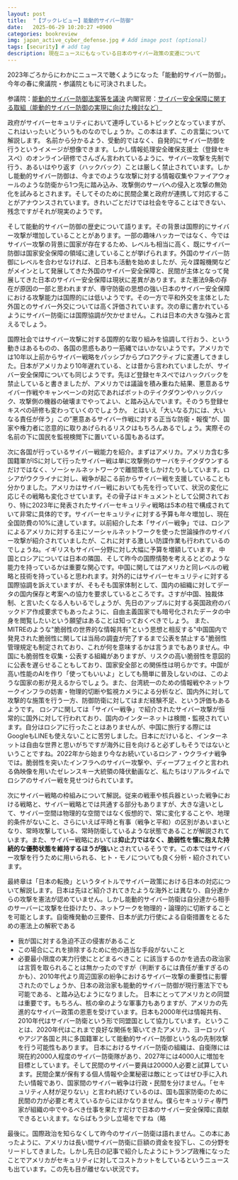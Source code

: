 ```yaml
---
layout: post
title:  "【ブックレビュー】能動的サイバー防御"
date:   2025-06-29 10:20:27 +0900
categories: bookreview
img: japan_active_cyber_defense.jpg # Add image post (optional)
tags: [security] # add tag
description: 現在ニュースにもなっている日本のサイバー政策の変遷について
---
```


2023年ごろからにわかにニュースで聴くようになった「能動的サイバー防御」。今年の春に衆議院・参議院ともに可決されました。

参議院：[能動的サイバー防御法案等を議決](https://www.sangiin.go.jp/japanese/ugoki/r7/250516.html)
内閣官房：[サイバー安全保障に関する取組（能動的サイバー防御の実現に向けた検討など）](https://www.cas.go.jp/jp/seisaku/cyber_anzen_hosyo_torikumi/index.html)

政府がサイバーセキュリティにおいて連呼しているトピックとなっていますが、これはいったいどういうものなのでしょうか。この本はまず、この言葉について解説します。
名前から分かるよう、受動的ではなく、自発的にサイバー防御を行うというイメージが想像できます。しかし情報処理安全確保支援士（登録セキスぺ）のオンライン研修でさんざん言われているように、サイバー攻撃を先制で行う、あるいはやり返す（ハックバック）ことは厳しく禁止されています。しかし能動的サイバー防御は、今までのような攻撃に対する情報収集やファイアウォールのような防衛から1つ先に踏み込み、攻撃側のサーバへの侵入と攻撃の無効化を試みるとされます。そしてそのために民間企業と政府が連携して対応することがアナウンスされています。きれいごとだけでは社会を守ることはできない、残念ですがそれが現実のようです。

そして能動的サイバー防御の歴史について語ります。その背景は国際的にサイバー攻撃が増加していることとがあります。一部の趣味ハッカーではなく、今ではサイバー攻撃の背景に国家が存在するため、レベルも相当に高く、既にサイバー防御は国家安全保障の領域に達していることが挙げられます。外国のサイバー防御にレベルを合わせなければ、と日本も活動を始めましたが、元々諜報機関などがメインとして発展してきた外国のサイバー安全保障と、民間が主体となって発展してきた日本のサイバー安全保障は現状に差異があります。また憲法9条の存在が原因の一部と思われますが、専守防衛の思想の強い日本のサイバー安全保障における攻撃能力は国際的には低いようです。その一方で平和外交を主体とした外国とのサイバー外交については高く評価されています。次の章に書かれているようにサイバー防衛には国際協調が欠かせません。これは日本の大きな強みと言えるでしょう。

国際社会ではサイバー攻撃に対する国際的な取り組みを協調して行おう、という動きはあるものの、各国の思惑もあり一筋縄ではいかないようです。アメリカでは10年以上前からサイバー戦略をパッシブからプロアクティブに変遷してきました。日本がアメリカより10年遅れている、とは昔から言われていましたが、サイバー安全保障についても同じようです。先ほど登録セキスぺではハックバックを禁止していると書きましたが、アメリカでは議論を積み重ねた結果、悪意あるサイバー作戦やキャンペーンの対応であればボットのテイクダウンやハックバック、攻撃側の機器の破壊までやってよい、と踏み込んでいます。そのうち登録セキスぺの研修も変わっていくのでしょうか。
とはいえ「大いなる力には、大いなる責任が伴う」この”悪意あるサイバー作戦に対する正当な防衛・報復”が、国家や権力者に恣意的に取りあげられるリスクはもちろんあるでしょう。実際その名前の下に国民を監視検閲下に置いている国もあるはず。

次に各国が行っているサイバー戦能力を紹介。まずはアメリカ。アメリカ含む多国籍軍がISに対して行ったサイバー戦は単に攻撃側のサーバをテイクダウンするだけではなく、ソーシャルネットワークで離間策をしかけたりもしています。ロシアがウクライナに対し、戦争が起こる前からサイバー戦を支援していることも分かりました。アメリカはサイバー戦においても先を行っていて、状況の変化に応じその戦略も変化させています。その骨子はドキュメントとして公開されており、特に2023年に発表されたサイバーセキュリティ戦略は5本の柱で構成されていて非常に具体的です。サイバーセキュリティに対する予算も年々増加し、現在全国防費の10%に達しています。以前紹介した本「サイバー戦争」では、ロシアによるアメリカに対する主にソーシャルネットワークを使った世論操作のサイバー攻撃が紹介されていましたが、これに対する激しい防諜作業も行われているのでしょうね。イギリスもサイバー分野に対し大幅に予算を増額しています。
中国とロシアについては日本の隣国、そして昨今の国際情勢を考えるとどのような能力を持っているかは重要な関心です。中国に関してはアメリカと同レベルの戦略と技術を持っていると思われます。対外的にはサイバーセキュリティに対する国際協調を訴えていますが、そもそも国家体制として、国内の組織に対してデータの国内保存と考案への協力を要求しているところです。さすが中国、独裁体制、と言いたくなる人もいるでしょうが、先日のアップルに対する英国政府のバックドア作成要求でもあったように、自由主義国家でも暗号化されたデータの中身を閲覧したいという願望はあることは知っておくべきでしょう。
また、MITREのような"脆弱性の世界的な情報共有"という思想と相反する"中国国内で発見された脆弱性に関しては当局の調査が完了するまで公表を禁止する"脆弱性管理規定も制定されており、これが何を意味するかは言うまでもありません。中国にも脆弱性を収集・公表する組織がありますが、リスクの高い脆弱性を意図的に公表を遅らせることもしており、国家安全部との関係性は明らかです。中国が高い性能のAIを作り「使ってもいいよ」としても簡単に普及しないのは、このような国家の影が見えるからでしょう。また、台湾統一のための情報戦やネットワークインフラの妨害・物理的切断や監視カメラによる分析など、国内外に対して攻撃的な施策を行う一方、防御防衛に対してはまだ経験不足、という評価もあるようです。
ロシアに関しては「サイバー戦争」で紹介されたサイバー攻撃が恒常的に国外に対して行われており、国内のインターネットは検閲・監視されています。自分はロシアに行ったことはありませんが、中国に旅行する際にはGoogleもLINEも使えないことに苦労しました。日本にだけいると、インターネットは自由な世界と思いがちですが海外に目を向けると必ずしもそうではないということですね。2022年から始まり今なお続いているロシア・ウクライナ戦争では。脆弱性を突いたインフラへのサイバー攻撃や、ディープフェイクと言われる偽映像を用いたゼレンスキー大統領の降伏動画など、私たちはリアルタイムでロシアのサイバー戦を見せつけられています。

次にサイバー戦略の枠組みについて解説。従来の戦車や核兵器といった戦争における戦略と、サイバー戦略とでは共通する部分もありますが、大きな違いとして、サイバー空間は物理的な空間ではなく仮想的で、常に変化することや、地理的条件がないこと、さらにいえば平時と有事（戦争と平和）の区別があいまいとなり、常時攻撃している、常時防衛しているような状態であることが解説されています。また、サイバー戦略においては**抑止力ではなく、脆弱性を懐に抱えた持続的な優勢状態を維持するほうが強い**とされているそうです。この本ではサイバー攻撃を行うために用いられる、ヒト・モノについても良く分析・紹介されています。

最終章は「日本の転換」というタイトルでサイバー政策における日本の対応について解説します。日本は先ほど紹介されてきたような海外とは異なり、自分達からの攻撃を憲法が認めていません。しかし能動的サイバー防衛は自分達から相手のサーバーに攻撃を仕掛けたり、ネットワークを物理的・論理的に切断することを可能とします。自衛権発動の三要件、日本が武力行使による自衛措置をとるための憲法上の解釈である
- 我が国に対する急迫不正の侵害があること
- この場合にこれを排除するために他の適当な手段がないこと
- 必要最小限度の実力行使にとどまるべきこと
に該当するのかを過去の政治家は言質を取られることは無かったのですが（判断するには責任が重すぎるのかも）、2010年代より周辺国家の紛争におけるサイバー攻撃の重要性に影響されたのでしょうか、日本の政治家も能動的サイバー防御が現行憲法下でも可能である、と踏み込むようになりました。
日本にとってアメリカとの同盟は重要です。もちろん、核の傘のような軍事力もありますが、アメリカの先進的なサイバー政策の恩恵を受けています。日本も2000年代は情報共有、2010年代はサイバー防衛という形で同盟国として協力しています。ということは、2020年代はこれまで良好な関係を築いてきたアメリカ、ヨーロッパやアジア各国と共に多国籍軍として能動的サイバー防御という名の先制攻撃を行う可能性もあります。
日本におけるサイバー防衛の組織は、自衛隊には現在約2000人程度のサイバー防衛隊があり、2027年には4000人に増加を目標としています。そして民間のサイバー要員は20000人必要と試算しています。民間企業が保有する個人情報や企業秘密は敵にとってはぜひ手に入れたい情報であり、国家間のサイバー戦争は行政・民間を分けません。「セキュリティ人材が足りない」と言われ続けているのは、国も国家防衛のために民間の力が必要と考えているからにほかなりません。僕らセキュリティ専門家が組織の中でやるべき仕事を果たすだけで日本のサイバー安全保障に貢献できるといえます。ならばもう少し立場をですね（略

最後に。国際政治を知らなくして昨今のサイバー防衛は語れません。この本にあったように、アメリカは長い間サイバー防衛に巨額の資金を投下し、この分野をリードしてきました。しかし先日の記事で紹介したようにトランプ政権になったことでアメリカがセキュリティに対してコストカットをしているというニュースも出ています。この先も目が離せない状況です。